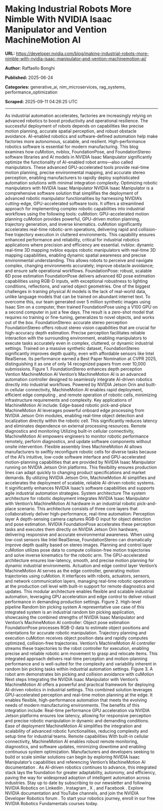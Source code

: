 # Making Industrial Robots More Nimble With NVIDIA Isaac Manipulator and Vention MachineMotion AI

**URL:** https://developer.nvidia.com/blog/making-industrial-robots-more-nimble-with-nvidia-isaac-manipulator-and-vention-machinemotion-ai/

**Author:** Raffaello Bonghi

**Published:** 2025-06-24

**Categories:** generative_ai, nim_microservices, rag_systems, performance_optimization

**Scraped:** 2025-09-11 04:26:25 UTC

---

As industrial automation accelerates, factories are increasingly relying on advanced robotics to boost productivity and operational resilience. The successful deployment of robots depends on capabilities like precise motion planning, accurate spatial perception, and robust obstacle avoidance. AI-enabled robotics and software-defined automation help make factories more autonomous, scalable, and resilient. High-performance robotics software is essential for modern manufacturing.
This blog examines how cuMotion, nvblox, FoundationPose, and FoundationStereo software libraries and AI models in NVIDIA Isaac Manipulator significantly optimize the functionality of AI-enabled robot arms—also called manipulators. These advanced GPU-accelerated tools provide real-time motion planning, precise environmental mapping, and accurate stereo perception, enabling manufacturers to rapidly deploy sophisticated automation solutions with minimal integration complexity.
Optimizing robotic manipulators with NVIDIA Isaac Manipulator
NVIDIA Isaac Manipulator
is a comprehensive software solution that simplifies the deployment of advanced robotic manipulator functionalities by harnessing NVIDIA’s cutting-edge, GPU-accelerated software tools. It offers a streamlined approach for implementing complex robotic capabilities into industrial workflows using the following tools:
cuMotion: GPU-accelerated motion planning
cuMotion
provides powerful, GPU-driven motion planning, trajectory generation, and inverse kinematics. cuMotion significantly accelerates real-time robotic-arm operations, delivering rapid and collision-free trajectory execution in cluttered environments. This capability ensures enhanced performance and reliability, critical for industrial robotics applications where precision and efficiency are essential.
nvblox: dynamic real-time 3D mapping
nvblox
equips robotic manipulators with real-time 3D mapping capabilities, enabling dynamic spatial awareness and precise environmental understanding. This allows robots to perceive and navigate complex, changing environments accurately; improve obstacle avoidance; and ensure safe operational workflows.
FoundationPose: robust, scalable 6D pose estimation
FoundationPose
delivers advanced 6D pose estimation capabilities using RGB-D inputs, with exceptional robustness to lighting conditions, reflections, and varied object geometries. One of the biggest challenges in training
physical AI
models is the lack of real-world data, unlike language models that can be trained on abundant internet text. To overcome this, our team generated over 5 million synthetic images using Isaac Sim on a computer, then trained FoundationPose using a V100 GPU on a second computer in just a few days. The result is a zero-shot model that requires no training or fine-tuning, generalizes to novel objects, and works out of the box.
FoundationStereo: accurate stereo perception
FoundationStereo
offers robust stereo vision capabilities that are crucial for high-accuracy depth estimation. Precise perception facilitates reliable interaction with the surrounding environment, enabling manipulators to execute tasks accurately even in complex, cluttered, or dynamic industrial settings. Trained on a massive synthetic dataset, FoundationStereo significantly improves depth quality, even with affordable sensors like Intel RealSense. Its performance earned a Best Paper Nomination at CVPR 2025, distinguishing it as one of only 14 recognized papers from over 10,000 submissions.
Figure 1. FoundationStereo enhances depth perception
Vention MachineMotion AI
Vention’s
MachineMotion AI
is an advanced automation controller designed to seamlessly integrate AI-driven robotics directly into industrial workflows. Powered by
NVIDIA Jetson Orin
and built-in cellular connectivity, MachineMotion AI enables rapid deployment, efficient
edge computing
, and remote operation of robotic cells, minimizing infrastructure requirements and complexity.
Key applications of MachineMotion AI include:
Edge-based robotic pick-and-place
MachineMotion AI leverages powerful onboard edge processing from NVIDIA Jetson Orin modules, enabling real-time object detection and localization directly within the robotic cell. This significantly reduces latency and eliminates dependence on external processing resources.
Remote diagnostics and monitoring
Utilizing built-in cellular connectivity, MachineMotion AI empowers engineers to monitor robotic performance remotely, perform diagnostics, and update software components without onsite intervention.
Flexible assembly lines
MachineMotion AI allows manufacturers to swiftly reconfigure robotic cells for diverse tasks because of the AI’s intuitive, low-code software interface and GPU-accelerated motion-planning capabilities that are provided by NVIDIA Isaac Manipulator running on NVIDIA Jetson Orin platforms. This flexibility ensures production lines can adapt quickly to changing product specifications and market demands.
By utilizing NVIDIA Jetson Orin, MachineMotion AI simplifies and accelerates the deployment of scalable, reliable AI-driven robotic systems. It significantly enhances
NVIDIA Isaac’s
software capabilities and supports agile industrial automation strategies.
System architecture
The system architecture for robotic deployment integrates NVIDIA Isaac Manipulator with Vention’s MachineMotion AI hardware in an industrial robotic pick-and-place scenario. This architecture consists of three core layers that collaboratively deliver high-performance, real-time automation:
Perception layer
A depth-sensing camera captures RGB-D input for object detection and pose estimation. NVIDIA FoundationPose accelerates these perception tasks and executes them directly on NVIDIA Jetson Orin hardware, delivering responsive and accurate environmental awareness. When using low-cost sensors like Intel RealSense, FoundationStereo can dramatically improve depth quality based on stereo images.
Planning and control layer
cuMotion utilizes pose data to compute collision-free motion trajectories and solve inverse kinematics for the robotic arm. The GPU-accelerated architecture ensures low-latency, smooth, and precise motion planning for dynamic industrial environments.
Actuation and edge control layer
Vention’s MachineMotion AI serves as the edge controller, generating motion trajectories using cuMotion. It interfaces with robots, actuators, sensors, and network communication layers, managing real-time robotic operations at the production cell level with built-in support for remote diagnostics and updates.
This modular architecture enables flexible and scalable industrial automation, leveraging GPU acceleration and edge control to deliver robust performance in demanding production settings.
Figure 2. High-level pipeline
Random bin picking system
A representative use case of this integrated system is an industrial random bin picking application, showcasing the combined strengths of NVIDIA Isaac Manipulator and Vention’s MachineMotion AI controller:
Object pose estimation
FoundationPose processes RGB-D data to estimate object positions and orientations for accurate robotic manipulation.
Trajectory planning and execution
cuMotion receives object position data and rapidly computes optimized, collision-free trajectories. Vention’s MachineMotion AI controller streams these trajectories to the robot controller for execution, enabling precise and reliable robotic arm movement to grasp and relocate items.
This integrated approach delivers real-time perception and motion-planning performance and is well-suited for the complexity and variability inherent in random bin picking tasks within industrial automation settings.
Figure 3. A robot arm demonstrates bin picking and collision avoidance with cuMotion
Next steps
Integrating the NVIDIA Isaac Manipulator with Vention’s MachineMotion AI offers a powerful and practical framework for deploying AI-driven robotics in industrial settings. This combined solution leverages GPU-accelerated perception and real-time motion planning at the edge. It enables flexible, high-performance automation that meets the evolving needs of modern manufacturing environments.
The benefits of this integration include:
Real-time performance
GPU acceleration via NVIDIA Jetson platforms ensures low latency, allowing for responsive perception and precise robotic manipulation in dynamic and demanding conditions.
Ease of deployment
MachineMotion AI simplifies the integration and scalability of advanced robotic functionalities, reducing complexity and setup time for industrial teams.
Remote capabilities
With built-in cellular connectivity, MachineMotion AI enables robust remote monitoring, diagnostics, and software updates, minimizing downtime and enabling continuous system optimization.
Manufacturers and developers seeking to build or scale similar solutions can begin by exploring
NVIDIA Isaac Manipulator’s
capabilities and referencing
Vention’s MachineMotion AI documentation
.
As AI-driven robotics continues to advance, this integrated stack lays the foundation for greater adaptability, autonomy, and efficiency, paving the way for widespread adoption of intelligent automation across industries.
Stay up to date by subscribing to our
newsletter
and following NVIDIA Robotics on
LinkedIn
,
Instagram
,
X
, and
Facebook
. Explore
NVIDIA documentation
and
YouTube
channels, and join the
NVIDIA Developer Robotics forum
. To start your robotics journey, enroll in our free NVIDIA
Robotics Fundamentals courses
today.